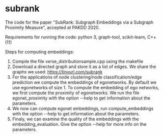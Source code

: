# subrank
The code for the paper "SubRank: Subgraph Embeddings via a Subgraph Proximity Measure", accepted at PAKDD 2020.

Requirements for running the code: python 3, graph-tool, scikit-learn, C++(11)

Steps for computing embeddings:
1. Compile the file verse_distributionsample.cpp using the makefile
2. Download a directed graph and store it as a list of edges. We share the graphs we used: https://tinyurl.com/subrank
3. For the applications of node clustering/node classification/edge prediction we compute the embeddings of egonetworks.
By default we use egonetworks of size 1. To compute the embedding of ego networks, we first compute the proximity of egonetworks.
We run the file egonet_proximity with the option --help to get information about the parameters.
4. We now can compute egonet embeddings, run compute_embeddings with the option --help to get information about the parameters.
5. Finaly, we can examine the quality of the embeddings with the embedding_evaluation. Give the option --help for more info on the parameters. 

